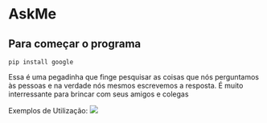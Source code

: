 # AskMe
 
## Para começar o programa

```
pip install google
```

Essa é uma pegadinha que finge pesquisar as coisas que nós perguntamos às pessoas e na verdade nós mesmos escrevemos a resposta. É muito interressante para brincar com seus amigos e colegas

Exemplos de Utilização:
<img src="https://github.com/Lucas-Henrique-Lopes-Costa/AnkMe/blob/main/AskMe.gif?raw=true"></img>